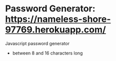 # Password Generator: https://nameless-shore-97769.herokuapp.com/
Javascript password generator
- between 8 and 16 characters long
